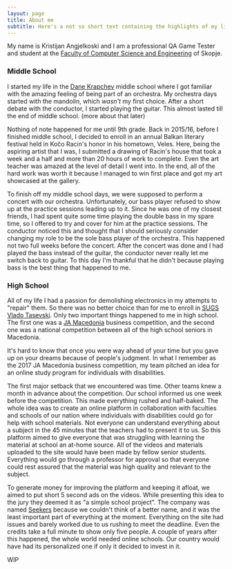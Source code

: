 ```yaml
---
layout: page
title: About me
subtitle: Here's a not so short text containing the highlights of my life
---
```




My name is Kristijan Angjelkoski and I am a professional QA Game Tester and student at the [Faculty of Computer Science and Engineering](https://www.finki.ukim.mk/en) of Skopje.

### Middle School

I started my life in the [Dane Krapchev](https://oudanekrapcev.edu.mk) middle school where I got familiar with the amazing feeling of being part of an orchestra. My orchestra days started with the mandolin, which *wasn't* my first choice. After a short debate with the conductor, I started playing the guitar. This almost lasted till the end of middle school. (more about that later) 

Nothing of note happened for me until 9th grade. Back in 2015/16, before I finished middle school, I decided to enroll in an annual Balkan literary festival held in Kočo Racin's honor in his hometown, Veles. Here, being the aspiring artist that I was, I submitted a drawing of Racin's house that took a week and a half and more than 20 hours of work to complete. Even the art teacher was amazed at the level of detail I went into. In the end, all of the hard work was worth it because I managed to win first place and got my art showcased at the gallery. 

To finish off my middle school days, we were supposed to perform a concert with our orchestra. Unfortunately, our bass player refused to show up at the practice sessions leading up to it. Since he was one of my closest friends, I had spent quite some time playing the double bass in my spare time, so I offered to try and cover for him at the practice sessions. The conductor noticed this and thought that I should seriously consider changing my role to be the sole bass player of the orchestra. This happened not two full weeks before the concert. After the concert was done and I had played the bass instead of the guitar, the conductor never really let me switch back to guitar. To this day I'm thankful that he didn't because playing bass is the best thing that happened to me.

### High School

All of my life I had a passion for demolishing electronics in my attempts to "repair" them. So there was no better choice than for me to enroll in [SUGS Vlado Tasevski](http://www.sugsvladotasevski.edu.mk/web/). Only two important things happened to me in high school. The first one was a [JA Macedonia](http://jamacedonia.mk/web/) business competition, and the second one was a national competition between all of the high school seniors in Macedonia. 

It's hard to know that once you were way ahead of your time but you gave up on your dreams because of people's judgment. In what I remember as the 2017 JA Macedonia business competition, my team pitched an idea for an online study program for individuals with disabilities. 

The first major setback that we encountered was time. Other teams knew a month in advance about the competition. Our school informed us one week before the competition. This made everything rushed and half-baked. The whole idea was to create an online platform in collaboration with faculties and schools of our nation where individuals with disabilities could go for help with school materials. Not everyone can understand everything about a subject in the 45 minutes that the teachers had to present it to us. So this platform aimed to give everyone that was struggling with learning the material at school an at-home source. All of the videos and materials uploaded to the site would have been made by fellow senior students. Everything would go through a professor for approval so that everyone could rest assured that the material was high quality and relevant to the subject. 

To generate money for improving the platform and keeping it afloat, we aimed to put short 5 second ads on the videos. While presenting this idea to the jury they deemed it as "a simple school project". The company was named [Seekers](https://seekerservices.weebly.com) because we couldn't think of a better name, and it was the least important part of everything at the moment. Everything on the site had issues and barely worked due to us rushing to meet the deadline. Even the credits take a full minute to show only five people. A couple of years after this happened, the whole world needed online schools. Our country would have had its personalized one if only it decided to invest in it.  


WIP